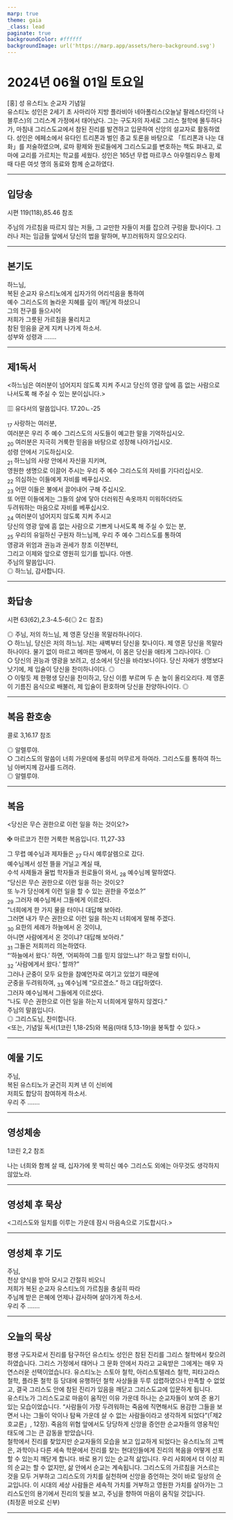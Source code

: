 ```yaml
---
marp: true
theme: gaia
_class: lead
paginate: true
backgroundColor: #ffffff
backgroundImage: url('https://marp.app/assets/hero-background.svg')
---
```


# 2024년 06월 01일 토요일

[홍] 성 유스티노 순교자 기념일  
유스티노 성인은 2세기 초 사마리아 지방 플라비아 네아폴리스(오늘날 팔레스타인의 나블루스)의 그리스계 가정에서 태어났다. 그는 구도자의 자세로 그리스 철학에 몰두하다가, 마침내 그리스도교에서 참된 진리를 발견하고 입문하여 신앙의 설교자로 활동하였다. 성인은 에페소에서 유다인 트리폰과 벌인 종교 토론을 바탕으로 「트리폰과 나눈 대화」를 저술하였으며, 로마 황제와 원로들에게 그리스도교를 변호하는 책도 펴내고, 로마에 교리를 가르치는 학교를 세웠다. 성인은 165년 무렵 마르쿠스 아우렐리우스 황제 때 다른 여섯 명의 동료와 함께 순교하였다.




---

## 입당송

시편 119(118),85.46 참조

주님의 가르침을 따르지 않는 저들, 그 교만한 자들이 저를 잡으려 구렁을 팠나이다. 그러나 저는 임금들 앞에서 당신의 법을 말하며, 부끄러워하지 않으오리다.  
  


---

## 본기도

하느님,  
복된 순교자 유스티노에게 십자가의 어리석음을 통하여  
예수 그리스도의 놀라운 지혜를 깊이 깨닫게 하셨으니  
그의 전구를 들으시어  
저희가 그릇된 가르침을 물리치고  
참된 믿음을 굳게 지켜 나가게 하소서.  
성부와 성령과 …….  
  


---

## 제1독서

<하느님은 여러분이 넘어지지 않도록 지켜 주시고 당신의 영광 앞에 흠 없는 사람으로 나서도록 해 주실 수 있는 분이십니다.>

▥ 유다서의 말씀입니다. 17.20ㄴ-25

<sub>17</sub> 사랑하는 여러분,  
여러분은 우리 주 예수 그리스도의 사도들이 예고한 말을 기억하십시오.  
<sub>20</sub> 여러분은 지극히 거룩한 믿음을 바탕으로 성장해 나아가십시오.  
성령 안에서 기도하십시오.  
<sub>21</sub> 하느님의 사랑 안에서 자신을 지키며,  
영원한 생명으로 이끌어 주시는 우리 주 예수 그리스도의 자비를 기다리십시오.  
<sub>22</sub> 의심하는 이들에게 자비를 베푸십시오.  
<sub>23</sub> 어떤 이들은 불에서 끌어내어 구해 주십시오.  
또 어떤 이들에게는 그들의 살에 닿아 더러워진 속옷까지 미워하더라도  
두려워하는 마음으로 자비를 베푸십시오.  
<sub>24</sub> 여러분이 넘어지지 않도록 지켜 주시고  
당신의 영광 앞에 흠 없는 사람으로 기쁘게 나서도록 해 주실 수 있는 분,  
<sub>25</sub> 우리의 유일하신 구원자 하느님께, 우리 주 예수 그리스도를 통하여  
영광과 위엄과 권능과 권세가 창조 이전부터,  
그리고 이제와 앞으로 영원히 있기를 빕니다. 아멘.  
주님의 말씀입니다.  
◎ 하느님, 감사합니다.  
  


---

## 화답송

시편 63(62),2.3-4.5-6(◎ 2ㄷ 참조)

◎ 주님, 저의 하느님, 제 영혼 당신을 목말라하나이다.  
○ 하느님, 당신은 저의 하느님. 저는 새벽부터 당신을 찾나이다. 제 영혼 당신을 목말라하나이다. 물기 없이 마르고 메마른 땅에서, 이 몸은 당신을 애타게 그리나이다. ◎  
○ 당신의 권능과 영광을 보려고, 성소에서 당신을 바라보나이다. 당신 자애가 생명보다 낫기에, 제 입술이 당신을 찬미하나이다. ◎  
○ 이렇듯 제 한평생 당신을 찬미하고, 당신 이름 부르며 두 손 높이 올리오리다. 제 영혼이 기름진 음식으로 배불러, 제 입술이 환호하며 당신을 찬양하나이다. ◎  
  


---

## 복음 환호송

콜로 3,16.17 참조

◎ 알렐루야.  
○ 그리스도의 말씀이 너희 가운데에 풍성히 머무르게 하여라. 그리스도를 통하여 하느님 아버지께 감사를 드려라.  
◎ 알렐루야.  
  


---

## 복음

<당신은 무슨 권한으로 이런 일을 하는 것이오?>

✠ 마르코가 전한 거룩한 복음입니다. 11,27-33

그 무렵 예수님과 제자들은 <sub>27</sub> 다시 예루살렘으로 갔다.  
예수님께서 성전 뜰을 거닐고 계실 때,  
수석 사제들과 율법 학자들과 원로들이 와서, <sub>28</sub> 예수님께 말하였다.  
“당신은 무슨 권한으로 이런 일을 하는 것이오?  
또 누가 당신에게 이런 일을 할 수 있는 권한을 주었소?”  
<sub>29</sub> 그러자 예수님께서 그들에게 이르셨다.  
“너희에게 한 가지 물을 터이니 대답해 보아라.  
그러면 내가 무슨 권한으로 이런 일을 하는지 너희에게 말해 주겠다.  
<sub>30</sub> 요한의 세례가 하늘에서 온 것이냐,  
아니면 사람에게서 온 것이냐? 대답해 보아라.”  
<sub>31</sub> 그들은 저희끼리 의논하였다.  
“‘하늘에서 왔다.’ 하면, ‘어찌하여 그를 믿지 않았느냐?’ 하고 말할 터이니,  
<sub>32</sub> ‘사람에게서 왔다.’ 할까?”  
그러나 군중이 모두 요한을 참예언자로 여기고 있었기 때문에  
군중을 두려워하여, <sub>33</sub> 예수님께 “모르겠소.” 하고 대답하였다.  
그러자 예수님께서 그들에게 이르셨다.  
“나도 무슨 권한으로 이런 일을 하는지 너희에게 말하지 않겠다.”  
주님의 말씀입니다.  
◎ 그리스도님, 찬미합니다.  
<또는, 기념일 독서(1코린 1,18-25)와 복음(마태 5,13-19)을 봉독할 수 있다.>  
  


---

## 예물 기도

주님,  
복된 유스티노가 굳건히 지켜 낸 이 신비에  
저희도 합당히 참여하게 하소서.  
우리 주 …….  
  


---

## 영성체송

1코린 2,2 참조

나는 너희와 함께 살 때, 십자가에 못 박히신 예수 그리스도 외에는 아무것도 생각하지 않았노라.  
  


---

## 영성체 후 묵상

<그리스도와 일치를 이루는 가운데 잠시 마음속으로 기도합시다.>  


---

## 영성체 후 기도

주님,  
천상 양식을 받아 모시고 간절히 비오니  
저희가 복된 순교자 유스티노의 가르침을 충실히 따라  
주님께 받은 은혜에 언제나 감사하며 살아가게 하소서.  
우리 주 …….  
  


---

## 오늘의 묵상

평생 구도자로서 진리를 탐구하던 유스티노 성인은 참된 진리를 그리스 철학에서 찾으려 하였습니다. 그리스 가정에서 태어나 그 문화 안에서 자라고 교육받은 그에게는 매우 자연스러운 선택이었습니다. 유스티노는 스토아 철학, 아리스토텔레스 철학, 피타고라스 철학, 플라톤 철학 등 당대에 유행하던 철학 사상들을 두루 섭렵하였으나 만족할 수 없었고, 결국 그리스도 안에 참된 진리가 있음을 깨닫고 그리스도교에 입문하게 됩니다.  
유스티노가 그리스도교로 마음이 움직인 이유 가운데 하나는 순교자들이 보여 준 용기 있는 모습이었습니다. “사람들이 가장 두려워하는 죽음에 직면해서도 용감한 그들을 보면서 나는 그들이 악이나 탐욕 가운데 살 수 없는 사람들이라고 생각하게 되었다”(「제2호교론」, 12장). 죽음의 위협 앞에서도 당당하게 신앙을 증언한 순교자들의 영웅적인 태도에 그는 큰 감동을 받았습니다.  
철학에서 진리를 찾았지만 순교자들의 모습을 보고 입교하게 되었다는 유스티노의 고백은, 과학이나 다른 세속 학문에서 진리를 찾는 현대인들에게 진리의 복음을 어떻게 선포할 수 있는지 깨닫게 합니다. 바로 용기 있는 순교적 삶입니다. 우리 사회에서 더 이상 피의 순교는 할 수 없지만, 삶 안에서 순교는 계속됩니다. 그리스도의 가르침을 거스르는 것을 모두 거부하고 그리스도의 가치를 실천하며 신앙을 증언하는 것이 바로 일상의 순교입니다. 이 시대의 세상 사람들은 세속적 가치를 거부하고 영원한 가치를 살아가는 그리스도인의 용기에서 진리의 빛을 보고, 주님을 향하여 마음이 움직일 것입니다.  
(최정훈 바오로 신부)  


---